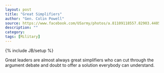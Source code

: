 ```yaml
---
layout: post
title: "Great Simplifiers"
author: "Gen. Colin Powell"
source: https://www.facebook.com/USarmy/photos/a.81109118557.82903.44053938557/10152782456833558/
description: ""
category:
tags: [Military]
---
```

{% include JB/setup %}

Great leaders are almost always great simplifiers who can cut through the argument debate and doubt to offer a solution everybody can understand.
